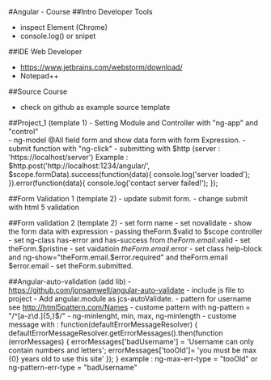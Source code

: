 #Angular - Course
##Intro Developer Tools
- inspect Element (Chrome)
- console.log() or snipet
 
##IDE Web Developer
- https://www.jetbrains.com/webstorm/download/
- Notepad++

##Source Course 
- check on github as example source template

##Project_1 (template 1)
	- Setting Module and Controller with "ng-app" and "control"  
	- ng-model @All field form and show data form with form Expression.
	- submit function with "ng-click"
	- submitting with $http (server : 'https://localhost/server')
		Example : 
			$http.post('http://localhost:1234/angular/', $scope.formData).success(function(data){
				console.log('server loaded');
			}).error(function(data){
				console.log('contact server failed!');
			});		

##Form Validation 1 (template 2)
	- update submit form.
	- change submit with html 5 validation

##Form validation 2 (template 2)
	- set form name 
	- set novalidate
	- show the form data with expression
	- passing theForm.$valid to $scope controller
	- set ng-class has-error and has-success from $theForm.email.$valid
	- set theForm.$pristine
	- set vaidatioin $theForm.email.$error
	- set class help-block and ng-show="theForm.email.$error.required" and theForm.email $error.email
	- set theForm.submitted.
	
##Angular-auto-validation (add lib)
	- https://github.com/jonsamwell/angular-auto-validate
	- include js file to project
	- Add angular.module as jcs-autoValidate.
	- pattern for username see http://html5pattern.com/Names
	- custome pattern with ng-pattern = "/^[a-z\d\.]{5,}$/"
	- ng-minlenght, min, max, ng-minlength
	- custome message with : 
		function(defaultErrorMessageResolver) {
		  defaultErrorMessageResolver.getErrorMessages().then(function (errorMessages) {
			  errorMessages['badUsername'] = 'Username can only contain numbers and letters';
			  errorMessages['tooOld']= 'you must be max {0} years old to use this site'
			});
		}
		example : ng-max-err-type = "tooOld" or ng-pattern-err-type = "badUsername"
	
	
